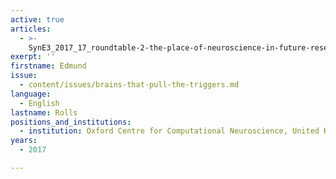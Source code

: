 ```yaml
---
active: true
articles:
  - >-
    SynE3_2017_17_roundtable-2-the-place-of-neuroscience-in-future-research-on-perpetrators-of-extreme-violence
exerpt: ''
firstname: Edmund
issue:
  - content/issues/brains-that-pull-the-triggers.md
language:
  - English
lastname: Rolls
positions_and_institutions:
  - institution: Oxford Centre for Computational Neuroscience, United Kingdom
years:
  - 2017

---
```

